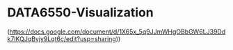 # DATA6550-Visualization


(https://docs.google.com/document/d/1X65x_5q9JJmWHgOBbGW6LJ39Ddk7IKQJqBvjy9Lqt6c/edit?usp=sharing))
